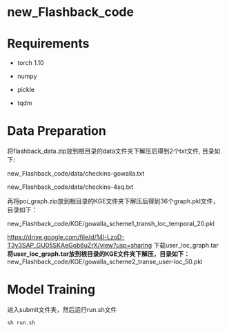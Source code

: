 # new_Flashback_code

# Requirements
* torch 1.10

* numpy

* pickle

* tqdm

# Data Preparation

将flashback_data.zip放到根目录的data文件夹下解压后得到2个txt文件, 目录如下:

new_Flashback_code/data/checkins-gowalla.txt

new_Flashback_code/data/checkins-4sq.txt


再将poi_graph.zip放到根目录的KGE文件夹下解压后得到36个graph.pkl文件，目录如下：

new_Flashback_code/KGE/gowalla_scheme1_transh_loc_temporal_20.pkl

https://drive.google.com/file/d/14l-LzoD-T3y3SAP_GU05SKAeGob6uZrX/view?usp=sharing 
下载user_loc_graph.tar
**将user_loc_graph.tar放到根目录的KGE文件夹下解压，目录如下：**
new_Flashback_code/KGE/gowalla_scheme2_transe_user-loc_50.pkl

# Model Training
进入submit文件夹，然后运行run.sh文件
```
sh run.sh
```


